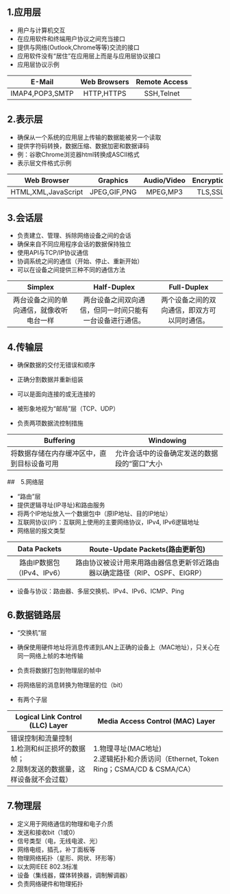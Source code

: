 

## 1.应用层

- 用户与计算机交互
- 在应用软件和终端用户协议之间充当接口
- 提供与网络(Outlook,Chrome等等)交流的接口
- 应用软件没有“居住”在应用层上而是与应用层协议接口
- 应用层协议示例

|     E-Mail      | Web Browsers | Remote Access |
| :-------------: | :----------: | :-----------: |
| IMAP4,POP3,SMTP |  HTTP,HTTPS  |  SSH,Telnet   |



## 2.表示层

- 确保从一个系统的应用层上传输的数据能被另一个读取
- 提供字符码转换，数据压缩、数据加密和数据译码
- 例：谷歌Chrome浏览器html转换成ASCII格式
- 表示层文件格式示例

|     Web Browser     |   Graphics   | Audio/Video | Encryption |  Text/Data   |
| :-----------------: | :----------: | :---------: | :--------: | :----------: |
| HTML,XML,JavaScript | JPEG,GIF,PNG |  MPEG,MP3   |  TLS,SSL   | ASCII,EBCDIC |



## 3.会话层

- 负责建立、管理、拆除网络设备之间的会话
- 确保来自不同应用程序会话的数据保持独立
- 使用API与TCP/IP协议通信
- 协调系统之间的通信（开始、停止、重新开始）
- 可以在设备之间提供三种不同的通信方法

|                 Simplex                  |                       Half-Duplex                        |                 Full-Duplex                  |
| :--------------------------------------: | :------------------------------------------------------: | :------------------------------------------: |
| 两台设备之间的单向通信，就像收听电台一样 | 两台设备之间双向通信，但同一时间只能有一台设备进行通信。 | 两个设备之间的双向通信，即双方可以同时通信。 |



## 4.传输层

- 确保数据的交付无错误和顺序
- 正确分割数据并重新组装
- 可以是面向连接的或无连接的
- 被形象地视为“邮局”层（TCP、UDP）

- 负责两项数据流控制措施

| Buffering                                  | Windowing                                    |
| ------------------------------------------ | -------------------------------------------- |
| 将数据存储在内存缓冲区中，直到目标设备可用 | 允许会话中的设备确定发送的数据段的“窗口”大小 |



##　5.网络层

- “路由”层
- 提供逻辑寻址(IP寻址)和路由服务
- 将两个IP地址放入一个数据包中（原IP地址、目的IP地址）
- 互联网协议(IP)：互联网上使用的主要网络协议，IPv4, IPv6逻辑地址
- 网络层的报文类型

|        Data Packets        |               Route-Update Packets(路由更新包)               |
| :------------------------: | :----------------------------------------------------------: |
| 路由IP数据包（IPv4、IPv6） | 路由协议被设计用来用路由器信息更新邻近路由器以确定路径（RIP、OSPF、EIGRP） |

- 设备与协议：路由器、多层交换机、IPv4、IPv6、ICMP、Ping



## 6.数据链路层

- “交换机”层
- 确保使用硬件地址将消息传递到LAN上正确的设备上（MAC地址），只关心在同一网络上帧的本地传输
- 负责将数据打包到物理层的帧中
- 将网络层的消息转换为物理层的位（bit）

- 有两个子层

| Logical Link Control (LLC) Layer                             | Media Access Control (MAC) Layer                             |
| ------------------------------------------------------------ | ------------------------------------------------------------ |
| 错误控制和流量控制<br>1.检测和纠正损坏的数据帧；<br>2.限制发送的数据量，这样设备就不会过载） | 1.物理寻址(MAC地址)<br>2.逻辑拓扑和介质访问（Ethernet, Token Ring；CSMA/CD & CSMA/CA） |



## 7.物理层

- 定义用于网络通信的物理和电子介质
- 发送和接收bit（1或0）
- 信号类型（电，无线电波、光）
- 网络电缆，插孔，补丁面板等
- 物理网络拓扑（星形、网状、环形等）
- 以太网IEEE 802.3标准
- 设备（集线器，媒体转换器，调制解调器）
- 负责网络硬件和物理拓扑
